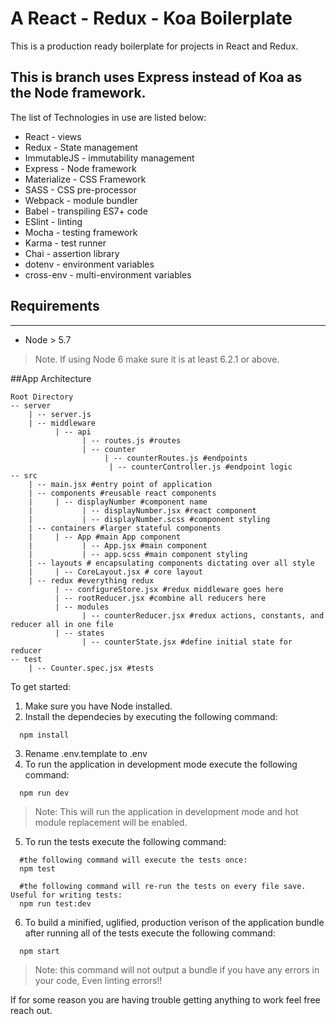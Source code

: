 # A React - Redux - Koa Boilerplate

This is a production ready boilerplate for projects in React and Redux.
## This is branch uses Express instead of Koa as the Node framework.

The list of Technologies in use are listed below:
  * React - views
  * Redux - State management
  * ImmutableJS - immutability management
  * Express - Node framework
  * Materialize - CSS Framework
  * SASS - CSS pre-processor
  * Webpack - module bundler
  * Babel - transpiling ES7+ code
  * ESlint - linting
  * Mocha - testing framework
  * Karma - test runner
  * Chai - assertion library
  * dotenv - environment variables
  * cross-env - multi-environment variables


## Requirements

---

* Node > 5.7

> Note. If using Node 6 make sure it is at least 6.2.1 or above.


##App Architecture

```
Root Directory
-- server
    | -- server.js
    | -- middleware
          | -- api
                | -- routes.js #routes
                | -- counter
                     | -- counterRoutes.js #endpoints
                      | -- counterController.js #endpoint logic
-- src
    | -- main.jsx #entry point of application
    | -- components #reusable react components
    |     | -- displayNumber #component name
    |           | -- displayNumber.jsx #react component
    |           | -- displayNumber.scss #component styling
    | -- containers #larger stateful components
    |     | -- App #main App component
    |           | -- App.jsx #main component
    |           | -- app.scss #main component styling
    | -- layouts # encapsulating components dictating over all style
    |     | -- CoreLayout.jsx # core layout
    | -- redux #everything redux
          | -- configureStore.jsx #redux middleware goes here
          | -- rootReducer.jsx #combine all reducers here
          | -- modules
                | -- counterReducer.jsx #redux actions, constants, and reducer all in one file
          | -- states
                | -- counterState.jsx #define initial state for reducer
-- test
    | -- Counter.spec.jsx #tests

```

To get started:
1. Make sure you have Node installed.
2. Install the dependecies by executing the following command:
  ```shell
    npm install
  ```
3. Rename .env.template to .env
4. To run the application in development mode execute the following command:

  ```shell
    npm run dev
  ```

  >Note: This will run the application in development mode and hot module replacement will be enabled.

5. To run the tests execute the following command:
  ```shell
    #the following command will execute the tests once:
    npm test

    #the following command will re-run the tests on every file save. Useful for writing tests:
    npm run test:dev
  ```
6. To build a minified, uglified, production verison of the application bundle after running all of the tests execute the following command:

  ```shell
    npm start
  ```

  >Note: this command will not output a bundle if you have any errors in your code, Even linting errors!!

If for some reason you are having trouble getting anything to work feel free reach out.
